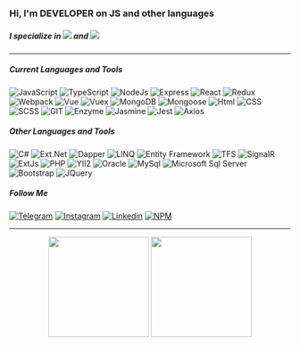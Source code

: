 ### Hi, I'm DEVELOPER on JS and other languages

##### I specialize in ![](https://img.shields.io/badge/frontend-65c497?style=flat) and ![](https://img.shields.io/badge/BACKEND-65c497)

---

##### Current Languages and Tools

![JavaScript](https://img.shields.io/badge/Java_Script-404040?style=for-the-badge&logo=javascript)
![TypeScript](https://img.shields.io/badge/Type_Script-404040?style=for-the-badge&logo=typescript)
![NodeJs](https://img.shields.io/badge/Node_Js-404040?style=for-the-badge&logo=nodedotjs)
![Express](https://img.shields.io/badge/Express-404040?style=for-the-badge&logo=nodedotjs)
![React](https://img.shields.io/badge/React-404040?style=for-the-badge&logo=react)
![Redux](https://img.shields.io/badge/Redux-404040?style=for-the-badge&logo=redux)
![Webpack](https://img.shields.io/badge/Webpack-404040?style=for-the-badge&logo=Webpack)
![Vue](https://img.shields.io/badge/Vue-404040?style=for-the-badge&logo=vuedotjs)
![Vuex](https://img.shields.io/badge/Vuex-404040?style=for-the-badge&logo=vuedotjs)
![MongoDB](https://img.shields.io/badge/MongoDB-404040?style=for-the-badge&logo=mongodb)
![Mongoose](https://img.shields.io/badge/Mongoose-404040?style=for-the-badge&logo=mongodb)
![Html](https://img.shields.io/badge/HTML-404040?style=for-the-badge&logo=html5)
![CSS](https://img.shields.io/badge/CSS-404040?style=for-the-badge&logo=CSS3)
![SCSS](https://img.shields.io/badge/SCSS-404040?style=for-the-badge&logo=CSS3)
![GIT](https://img.shields.io/badge/git-404040?style=for-the-badge&logo=git)
![Enzyme](https://img.shields.io/badge/Enzyme-404040?style=for-the-badge&logo=javascript)
![Jasmine](https://img.shields.io/badge/Jasmine-404040?style=for-the-badge&logo=Jasmine)
![Jest](https://img.shields.io/badge/Jest-404040?style=for-the-badge&logo=Jest)
![Axios](https://img.shields.io/badge/Axios-404040?style=for-the-badge&logo=javascript)

##### Other Languages and Tools

![C#](https://img.shields.io/badge/c%23-404040?style=for-the-badge&logo=csharp)
![Ext.Net](https://img.shields.io/badge/Ext.Net-404040?style=for-the-badge&logo=csharp)
![Dapper](https://img.shields.io/badge/Dapper-404040?style=for-the-badge&logo=csharp)
![LINQ](https://img.shields.io/badge/LINQ-404040?style=for-the-badge&logo=csharp)
![Entity Framework](https://img.shields.io/badge/Entity_Framework-404040?style=for-the-badge&logo=csharp)
![TFS](https://img.shields.io/badge/TFS-404040?style=for-the-badge&logo=csharp)
![SignalR](https://img.shields.io/badge/SignalR-404040?style=for-the-badge&logo=csharp)
![ExtJs](https://img.shields.io/badge/Ext.Js-404040?style=for-the-badge&logo=javascript)
![PHP](https://img.shields.io/badge/PHP-404040?style=for-the-badge&logo=php)
![YII2](https://img.shields.io/badge/Yii2-404040?style=for-the-badge&logo=php)
![Oracle](https://img.shields.io/badge/Oracle-404040?style=for-the-badge&logo=oracle)
![MySql](https://img.shields.io/badge/MySql-404040?style=for-the-badge&logo=mysql)
![Microsoft Sql Server](https://img.shields.io/badge/Microsoft_Sql_Server-404040?style=for-the-badge&logo=microsoftsqlserver)
![Bootstrap](https://img.shields.io/badge/Bootstrap-404040?style=for-the-badge&logo=Bootstrap)
![JQuery](https://img.shields.io/badge/JQuery-404040?style=for-the-badge&logo=JQuery)

##### Follow Me

[![Telegram](https://img.shields.io/badge/Telegram-404040?style=for-the-badge&logo=telegram)](https://t.me/alexi_berg)
[![Instagram](https://img.shields.io/badge/Instagram-404040?style=for-the-badge&logo=instagram)](https://www.instagram.com/alexi.berg)
[![Linkedin](https://img.shields.io/badge/Linkedin-404040?style=for-the-badge&logo=linkedin)](https://www.linkedin.com/in/alexander-sosunov-b27a32175/)
[![NPM](https://img.shields.io/badge/NPM-404040?style=for-the-badge&logo=NPM)](https://www.npmjs.com/~asosunoff)

---

<!-- <div align="center">

[![Anurag's GitHub stats](https://github-readme-stats.vercel.app/api?username=asosunoff&hide=stars&count_private=true&show_icons=true&theme=dark)](https://github.com/anuraghazra/github-readme-stats)

[![Top Langs](https://github-readme-stats.vercel.app/api/top-langs/?username=asosunoff&layout=compact&langs_count=20&hide=html&count_private=true&theme=dark)](https://github.com/anuraghazra/github-readme-stats)

</div> -->

<div align="center">
<img height="180" src="https://github-readme-stats.vercel.app/api?username=asosunoff&hide=stars&count_private=true&show_icons=true&theme=vue" alt=""
/>
<img height="180" src="https://github-readme-stats.vercel.app/api/top-langs/?username=asosunoff&layout=compact&langs_count=20&hide=html&count_private=true&theme=vue" alt=""
/>
</div>
